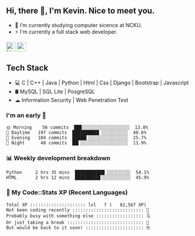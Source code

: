 ## Hi, there 👋, I'm Kevin. Nice to meet you.

- 🌱 I’m currently studying computer sicence at NCKU.
- ⚡ I'm currently a full stack web developer.

<a href="https://www.linkedin.com/in/kevin12686/"><img alt="LinkedIn" src="https://img.shields.io/badge/linkedin%20-%230077B5.svg?&style=for-the-badge&logo=linkedin&logoColor=white" height=25></a>
<a href="https://www.instagram.com/kevin12686/"><img src="https://img.shields.io/badge/instagram-3f729b?&style=for-the-badge&logo=instagram&logoColor=white" height=25></a>

## Tech Stack

* 💻 C | C++ | Java | Python | Html | Css | Django | Bootstrap | Javascript
* 🛢️ MySQL | SQL Lite | PosgreSQL
* ☁ Information Security | Web Penetration Test

### I'm an early 🐤

<!-- early_bird start -->

```text
🌞 Morning    56 commits  ██▉░░░░░░░░░░░░░░░░░░  13.8%
🌆 Daytime   197 commits  ██████████▏░░░░░░░░░░  48.6%
🌃 Evening   104 commits  █████▍░░░░░░░░░░░░░░░  25.7%
🌙 Night      48 commits  ██▍░░░░░░░░░░░░░░░░░░  11.9%
```

<!-- early_bird end -->

### 📊 Weekly development breakdown

<!-- code_time start -->

```text
Python     2 hrs 35 mins  ███████████▎░░░░░░░░░  54.1%
HTML       2 hrs 12 mins  █████████▋░░░░░░░░░░░  45.9%
```

<!-- code_time end -->

### 🧰 My Code::Stats XP (Recent Languages)

<!-- codestats start -->

```text
Total XP ::::::::::::::::::::: lvl   7 (   82,567 XP) 
Not been coding recently ::::::::::::::::::::::::::: 🙈
Probably busy with something else :::::::::::::::::: 🗓
Or just taking a break ::::::::::::::::::::::::::::: 🌴
But would be back to it soon! :::::::::::::::::::::: 🤓
```

<!-- codestats end -->
